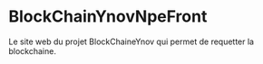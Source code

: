 # BlockChainYnovNpeFront

Le site web du projet BlockChaineYnov qui permet de requetter la blockchaine.
